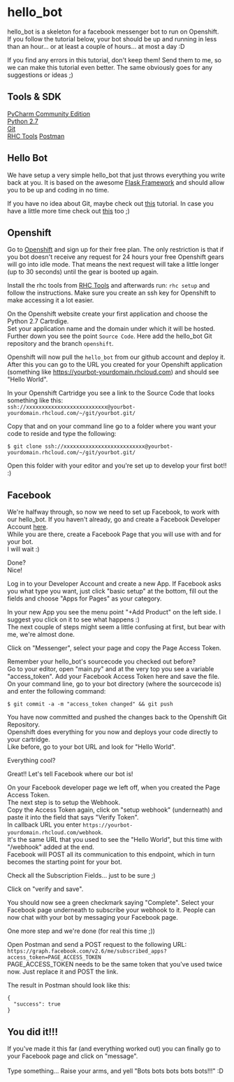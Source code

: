 # hello_bot

hello_bot is a skeleton for a facebook messenger bot to run on Openshift.<br>
If you follow the tutorial below, your bot should be up and running in less than an hour... or at least a couple of hours... at most a day :D

If you find any errors in this tutorial, don't keep them! Send them to me, so we can make this tutorial even better. 
The same obviously goes for any suggestions or ideas ;)

## Tools & SDK
[PyCharm Community Edition](https://www.jetbrains.com/pycharm/download/) <br>
[Python 2.7](https://www.python.org/downloads/ ) <br>
[Git](https://git-scm.com/downloads) <br>
[RHC Tools](https://developers.openshift.com/managing-your-applications/client-tools.html)
[Postman](https://www.getpostman.com/) <br>

## Hello Bot

We have setup a very simple hello_bot that just throws everything you write back at you.
It is based on the awesome [Flask Framework](http://flask.pocoo.org/) and should allow you to be up and coding in no time.

If you have no idea about Git, maybe check out [this](http://rogerdudler.github.io/git-guide/) tutorial.
In case you have a little more time check out [this](https://try.github.io/levels/1/challenges/1) too ;)

## Openshift

Go to [Openshift](https://www.openshift.com/) and sign up for their free plan. The only restriction is that if you bot doesn't receive any request for 24 hours 
your free Openshift gears will go into idle mode. That means the next request will take a little longer (up to 30 seconds) until the gear is booted up again.

Install the rhc tools from [RHC Tools](https://developers.openshift.com/managing-your-applications/client-tools.html) and afterwards run:
`rhc setup` and follow the instructions. Make sure you create an ssh key for Openshift to make accessing it a lot easier.

On the Openshift website create your first application and choose the Python 2.7 Cartrdige.
<br>Set your application name and the domain under which it will be hosted.
<br>Further down you see the point `Source Code`. Here add the hello_bot Git repository and the branch `openshift`.

Openshift will now pull the `hello_bot` from our github account and deploy it.
<br>After this you can go to the URL you created for your Openshift application (something like https://yourbot-yourdomain.rhcloud.com) and should see "Hello World". 

In your Openshift Cartridge you see a link to the Source Code that looks something like this:
<br>`ssh://xxxxxxxxxxxxxxxxxxxxxxxxxx@yourbot-yourdomain.rhcloud.com/~/git/yourbot.git/`

Copy that and on your command line go to a folder where you want your code to reside and type the following:
```
$ git clone ssh://xxxxxxxxxxxxxxxxxxxxxxxxxx@yourbot-yourdomain.rhcloud.com/~/git/yourbot.git/
```

Open this folder with your editor and you're set up to develop your first bot!! :)

## Facebook

We're halfway through, so now we need to set up Facebook, to work with our hello_bot.
If you haven't already, go and create a Facebook Developer Account [here](https://developers.facebook.com).
<br>While you are there, create a Facebook Page that you will use with and for your bot.
<br>I will wait :)

Done?<br>
Nice!

Log in to your Developer Account and create a new App. If Facebook asks you what type you want, just click "basic setup" at the bottom, fill out the fields and choose "Apps for Pages" as your category.

In your new App you see the menu point "+Add Product" on the left side. I suggest you click on it to see what happens :)
<br>
The next couple of steps might seem a little confusing at first, but bear with me, we're almost done.

Click on "Messenger", select your page and copy the Page Access Token.

Remember your hello_bot's sourcecode you checked out before?
<br> Go to your editor, open "main.py" and at the very top you see a variable "access_token". Add your Facebook Access Token here and save the file.
<br> On your command line, go to your bot directory (where the sourcecode is) and enter the following command:
```
$ git commit -a -m "access_token changed" && git push
```
You have now committed and pushed the changes back to the Openshift Git Repository.<br>
Openshift does everything for you now and deploys your code directly to your cartridge. 
<br> Like before, go to your bot URL and look for "Hello World".

Everything cool?

Great!! Let's tell Facebook where our bot is!

On your Facebook developer page we left off, when you created the Page Access Token. <br>
The next step is to setup the Webhook.<br>
Copy the Access Token again, click on "setup webhook" (underneath) and paste it into the field that says "Verify Token".<br>
In callback URL you enter `https://yourbot-yourdomain.rhcloud.com/webhook`.<br>
It's the same URL that you used to see the "Hello World", but this time with "/webhook" added at the end. <br>
Facebook will POST all its communication to this endpoint, which in turn becomes the starting point for your bot.

Check all the Subscription Fields... just to be sure ;)

Click on "verify and save".

You should now see a green checkmark saying "Complete". Select your Facebook page underneath to subscribe your webhook to it. People can now chat with your bot by messaging your Facebook page.


One more step and we're done (for real this time ;))

Open Postman and send a POST request to the following URL:<br>
`https://graph.facebook.com/v2.6/me/subscribed_apps?access_token=PAGE_ACCESS_TOKEN`<br>
PAGE_ACCESS_TOKEN needs to be the same token that you've used twice now. Just replace it and POST the link.

The result in Postman should look like this:
```
{
  "success": true
}
```

## You did it!!!

If you've made it this far (and everything worked out) you can finally go to your Facebook page and click on "message".
<br>
<br>
Type something... Raise your arms, and yell "Bots bots bots bots bots!!!" :D